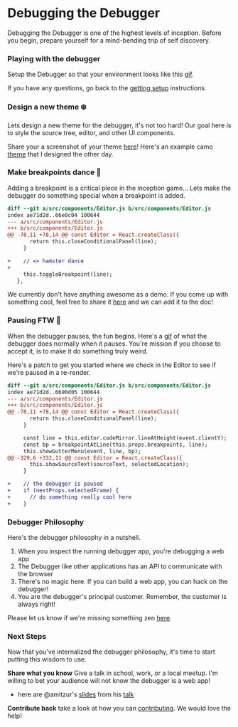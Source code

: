 # Debugging the Debugger

Debugging the Debugger is one of the highest levels of inception. Before you begin, prepare yourself for a mind-bending trip of self discovery.

### Playing with the debugger

Setup the Debugger so that your environment looks like this [gif][debugger-intro-gif].

If you have any questions, go back to the [getting setup][getting-setup]
instructions.


### Design a new theme :snowflake:

Lets design a new theme for the debugger, it's not too hard! Our goal here is to style the source tree, editor, and other UI components.

Share your a screenshot of your theme [here][getting-started-issue]! Here's an example camo [theme][camo-theme] that I designed the other day.


### Make breakpoints dance :dancers:

Adding a breakpoint is a critical piece in the inception game...
Lets make the debugger do something special when a breakpoint is added.

```diff
diff --git a/src/components/Editor.js b/src/components/Editor.js
index ae71d2d..66e0c04 100644
--- a/src/components/Editor.js
+++ b/src/components/Editor.js
@@ -78,11 +78,14 @@ const Editor = React.createClass({
       return this.closeConditionalPanel(line);
     }

+    // => hamster dance
+
     this.toggleBreakpoint(line);
   },
```

We currently don't have anything awesome as a demo. If you come up with something cool, feel free to share it  [here][getting-started-issue] and we can add it to the doc!

### Pausing FTW :red_circle:

When the debugger pauses, the fun begins. Here's a [gif](http://g.recordit.co/qutDioRQvy.gif) of what the debugger does normally when it pauses. You're mission if you choose to accept it, is to make it do something truly weird.

Here's a patch to get you started where we check in the Editor to see if we're paused in a re-render.

```diff
diff --git a/src/components/Editor.js b/src/components/Editor.js
index ae71d2d..6690d05 100644
--- a/src/components/Editor.js
+++ b/src/components/Editor.js
@@ -78,11 +78,14 @@ const Editor = React.createClass({
       return this.closeConditionalPanel(line);
     }

     const line = this.editor.codeMirror.lineAtHeight(event.clientY);
     const bp = breakpointAtLine(this.props.breakpoints, line);
     this.showGutterMenu(event, line, bp);
@@ -329,6 +332,11 @@ const Editor = React.createClass({
       this.showSourceText(sourceText, selectedLocation);
     }

+    // the debugger is paused
+    if (nextProps.selectedFrame) {
+      // do something really cool here
+    }
```

### Debugger Philosophy

Here's the debugger philosophy in a nutshell.

1. When you inspect the running debugger app, you're debugging a web app
2. The Debugger like other applications has an API to communicate with the browser
3. There's no magic here. If you can build a web app, you can hack on the debugger!
4. You are the debugger's principal customer. Remember, the customer is always right!

Please let us know if we're missing something zen  [here][getting-started-issue].


### Next Steps

Now that you've internalized the debugger philosophy, it's time to start putting this wisdom to use.

**Share what you know** Give a talk in school, work, or a local meetup. I'm willing to bet your audience will not know the debugger is a web app!

- here are @amitzur's [slides][amit-slides] from his [talk][amit-tweet]

**Contribute back** take a look at how you can [contributing][contributing]. We would love the help!



[contributing]:../CONTRIBUTING.md
[getting-setup]:./getting-setup.md
[getting-started-issue]:https://github.com/devtools-html/debugger.html/issues/1247

[debugger-intro-gif]:http://g.recordit.co/WjHZaXKifZ.gif
[amit-slides]:https://docs.google.com/presentation/d/1jdnvL-BwwxEuFbb9tiRxcT6UT-Ua0jGhy9FKBT4b43E/edit
[amit-tweet]:https://twitter.com/amitzur/status/790153843946426369
[camo-theme]:https://cloud.githubusercontent.com/assets/254562/20683683/ec030354-b57a-11e6-98bc-c8da75721e78.png

